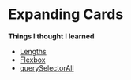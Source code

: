 # Expanding Cards

**Things I thought I learned**

 - [Lengths](https://www.w3schools.com/cssref/css_units.asp)
 - [Flexbox](https://www.w3schools.com/css/css3_flexbox.asp)
 - [querySelectorAll](https://developer.mozilla.org/en-US/docs/Web/API/Document/querySelectorAll)